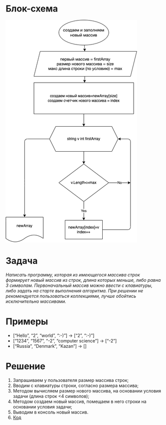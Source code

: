 # Блок-схема
![](Блок-схема.png)


# Задача
*Написать программу, которая из имеющегося массива строк формирует новый массив из строк, длина которых меньше, либо равна 3 символам. Первоначальный массив можно ввести с клавиатуры, либо задать на старте выполнения алгоритма. При решении не рекомендуется пользоваться коллекциями, лучше обойтись исключительно массивами.*


# Примеры
* [“Hello”, “2”, “world”, “:-)”] → [“2”, “:-)”]
* [“1234”, “1567”, “-2”, “computer science”] → [“-2”]
* [“Russia”, “Denmark”, “Kazan”] → []


# Решение
1. Запрашиваем у пользователя размер массива строк;
2. Вводим с клавиатуры строки, согласно размера массива;
3. Методом вычисляем размер нового массива, на основании условия задачи (длина строк <4 символов);
4. Методом создаем новый массив, помещаем в него строки на основании условия задачи;
5. Выводим в консоль новый массив.
6. [Код](programma/Program.cs)
